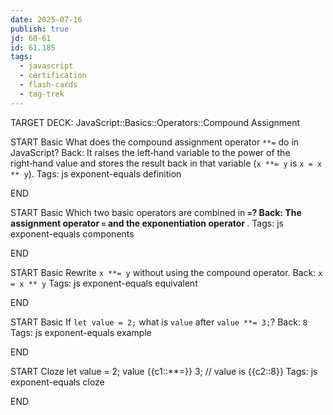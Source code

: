 ```yaml
---
date: 2025-07-16
publish: true
jd: 60-61
id: 61.185
tags:
  - javascript
  - certification
  - flash-cards
  - tag-trek
---
```


TARGET DECK: JavaScript::Basics::Operators::Compound Assignment

START
Basic
What does the compound assignment operator <code>**=</code> do in JavaScript?
Back: It raises the left‑hand variable to the power of the right‑hand value and stores the result back in that variable (<code>x **= y</code> is <code>x = x ** y</code>).
Tags: js exponent-equals definition
<!--ID: 1752720043278-->
END

START
Basic
Which two basic operators are combined in <code>**=</code>?
Back: The assignment operator <code>=</code> and the exponentiation operator <code>**</code>.
Tags: js exponent-equals components
<!--ID: 1752720043281-->
END

START
Basic
Rewrite <code>x **= y</code> without using the compound operator.
Back: <code>x = x ** y</code>
Tags: js exponent-equals equivalent
<!--ID: 1752720043282-->
END

START
Basic
If <code>let value = 2;</code> what is <code>value</code> after <code>value **= 3;</code>?
Back: <code>8</code>
Tags: js exponent-equals example
<!--ID: 1752720043283-->
END

START
Cloze
let value = 2;
value {{c1::**=}} 3;  // value is {{c2::8}}
Tags: js exponent-equals cloze
<!--ID: 1752720043284-->
END